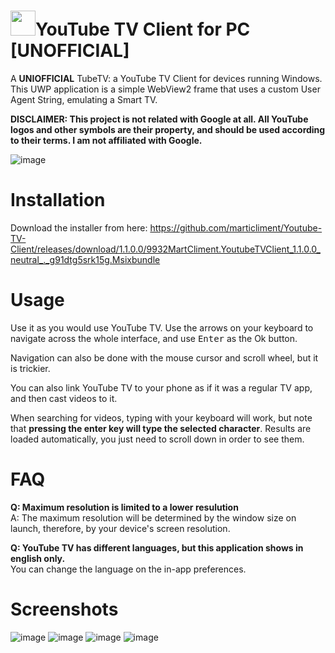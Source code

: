 # <img src="https://raw.githubusercontent.com/marticliment/YouTube-TV-Client/main/Assets/StoreLogo.png" height="40">YouTube TV Client for PC [UNOFFICIAL]
A **UNIOFFICIAL** TubeTV: a YouTube TV Client for devices running Windows.
This UWP application is a simple WebView2 frame that uses a custom User Agent String, emulating a Smart TV.

**DISCLAIMER: This project is not related with Google at all. All YouTube logos and other symbols are their property, and should be used according to their terms. I am not affiliated with Google.**

![image](https://github.com/marticliment/Youtube-TV-Client/assets/53119851/76d179b3-c5cf-4aca-b217-88de48122e13)

# Installation

Download the installer from here: https://github.com/marticliment/Youtube-TV-Client/releases/download/1.1.0.0/9932MartCliment.YoutubeTVClient_1.1.0.0_neutral_._g91dtg5srk15g.Msixbundle
<br>

# Usage
Use it as you would use YouTube TV. Use the arrows on your keyboard to navigate across the whole interface, and use <kbd>Enter</kbd> as the Ok button.

Navigation can also be done with the mouse cursor and scroll wheel, but it is trickier.

You can also link YouTube TV to your phone as if it was a regular TV app, and then cast videos to it.

When searching for videos, typing with your keyboard will work, but note that **pressing the enter key will type the selected character**. Results are loaded automatically, you just need to scroll down in order to see them.

# FAQ
**Q: Maximum resolution is limited to a lower resulution**<br>
A: The maximum resolution will be determined by the window size on launch, therefore, by your device's screen resolution.

**Q: YouTube TV has different languages, but this application shows in english only.**<br>
You can change the language on the in-app preferences.

# Screenshots
![image](https://store-images.s-microsoft.com/image/apps.7965.14046630558528880.fefadf9c-4a92-40c2-81ad-e464a1a4ee67.c0328ec6-5d0a-407e-9938-937d2f0fd0f8?h=768)
![image](https://store-images.s-microsoft.com/image/apps.46083.14046630558528880.fefadf9c-4a92-40c2-81ad-e464a1a4ee67.d5075204-582e-4908-9f51-9974e7a2e254?h=768)
![image](https://store-images.s-microsoft.com/image/apps.9493.14046630558528880.fefadf9c-4a92-40c2-81ad-e464a1a4ee67.460bbcd3-6944-4b89-892c-673ff64b67e1?h=768)
![image](https://store-images.s-microsoft.com/image/apps.3944.14046630558528880.fefadf9c-4a92-40c2-81ad-e464a1a4ee67.1885686a-cbe7-4d47-ac02-c7b6c886fe9f?h=768)
